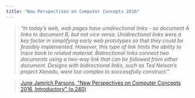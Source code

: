 ```yaml
---
title: "New Perspectives on Computer Concepts 2016"
---
```

>*“In today’s web, web pages have unidirectional links - so document A links to document B, but not vice versa. Unidirectional links were a key factor in simplifying early web prototypes so that they could be feasibly implemented. However, this type of link limits the ability to trace back to related material. Bidirectional links connect two documents using a two-way link that can be followed from either document. Designs with bidirectional links, such as Ted Nelson’s project Xanadu, were too complex to successfully construct.”* 

>[June Jamrich Parsons, "New Perspectives on Computer Concepts 2016, Introductory" (p.240)](https://books.google.es/books?id=xNeIBAAAQBAJ)